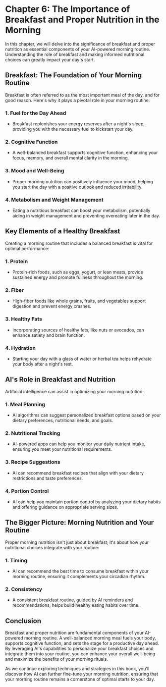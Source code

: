 Chapter 6: The Importance of Breakfast and Proper Nutrition in the Morning
==========================================================================

In this chapter, we will delve into the significance of breakfast and proper nutrition as essential components of your AI-powered morning routine. Understanding the role of breakfast and making informed nutritional choices can greatly impact your day's start.

**Breakfast: The Foundation of Your Morning Routine**
-----------------------------------------------------

Breakfast is often referred to as the most important meal of the day, and for good reason. Here's why it plays a pivotal role in your morning routine:

### **1. Fuel for the Day Ahead**

* Breakfast replenishes your energy reserves after a night's sleep, providing you with the necessary fuel to kickstart your day.

### **2. Cognitive Function**

* A well-balanced breakfast supports cognitive function, enhancing your focus, memory, and overall mental clarity in the morning.

### **3. Mood and Well-Being**

* Proper morning nutrition can positively influence your mood, helping you start the day with a positive outlook and reduced irritability.

### **4. Metabolism and Weight Management**

* Eating a nutritious breakfast can boost your metabolism, potentially aiding in weight management and preventing overeating later in the day.

**Key Elements of a Healthy Breakfast**
---------------------------------------

Creating a morning routine that includes a balanced breakfast is vital for optimal performance:

### **1. Protein**

* Protein-rich foods, such as eggs, yogurt, or lean meats, provide sustained energy and promote fullness throughout the morning.

### **2. Fiber**

* High-fiber foods like whole grains, fruits, and vegetables support digestion and prevent energy crashes.

### **3. Healthy Fats**

* Incorporating sources of healthy fats, like nuts or avocados, can enhance satiety and brain function.

### **4. Hydration**

* Starting your day with a glass of water or herbal tea helps rehydrate your body after a night's rest.

**AI's Role in Breakfast and Nutrition**
----------------------------------------

Artificial intelligence can assist in optimizing your morning nutrition:

### **1. Meal Planning**

* AI algorithms can suggest personalized breakfast options based on your dietary preferences, nutritional needs, and goals.

### **2. Nutritional Tracking**

* AI-powered apps can help you monitor your daily nutrient intake, ensuring you meet your nutritional requirements.

### **3. Recipe Suggestions**

* AI can recommend breakfast recipes that align with your dietary restrictions and taste preferences.

### **4. Portion Control**

* AI can help you maintain portion control by analyzing your dietary habits and offering guidance on appropriate serving sizes.

**The Bigger Picture: Morning Nutrition and Your Routine**
----------------------------------------------------------

Proper morning nutrition isn't just about breakfast; it's about how your nutritional choices integrate with your routine:

### **1. Timing**

* AI can recommend the best time to consume breakfast within your morning routine, ensuring it complements your circadian rhythm.

### **2. Consistency**

* A consistent breakfast routine, guided by AI reminders and recommendations, helps build healthy eating habits over time.

**Conclusion**
--------------

Breakfast and proper nutrition are fundamental components of your AI-powered morning routine. A well-balanced morning meal fuels your body, supports cognitive function, and sets the stage for a productive day ahead. By leveraging AI's capabilities to personalize your breakfast choices and integrate them into your routine, you can enhance your overall well-being and maximize the benefits of your morning rituals.

As we continue exploring techniques and strategies in this book, you'll discover how AI can further fine-tune your morning nutrition, ensuring that your morning routine remains a cornerstone of optimal starts to your day.
